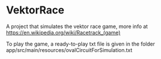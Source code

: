 # VektorRace
A project that simulates the vektor race game, more info at https://en.wikipedia.org/wiki/Racetrack_(game)

To play the game, a ready-to-play txt file is given in the folder
app/src/main/resources/ovalCircuitForSimulation.txt
